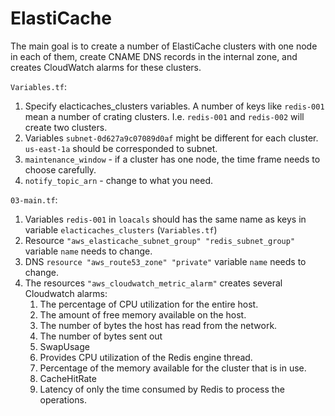 # ElastiCache

The main goal is to create a number of ElastiCache clusters with one node in each of them, create CNAME DNS records in the internal zone, and creates CloudWatch alarms for these clusters.

`Variables.tf`:

1. Specify elacticaches_clusters variables. A number of keys like `redis-001` mean a number of crating clusters. I.e. `redis-001` and `redis-002` will create two clusters.
2. Variables `subnet-0d627a9c07089d0af` might be different for each cluster. `us-east-1a` should be corresponded to subnet.
3. `maintenance_window` - if a cluster has one node, the time frame needs to choose carefully.
4. `notify_topic_arn` - change to what you need.

`03-main.tf`:

1. Variables `redis-001` in `loacals` should has the same name as keys in variable `elacticaches_clusters` (`Variables.tf`)
2. Resource `"aws_elasticache_subnet_group" "redis_subnet_group"` variable `name` needs to change.
3. DNS `resource "aws_route53_zone" "private"` variable `name` needs to change.
4. The resources `"aws_cloudwatch_metric_alarm"` creates several Cloudwatch alarms:
   1. The percentage of CPU utilization for the entire host.
   2. The amount of free memory available on the host.
   3. The number of bytes the host has read from the network.
   4. The number of bytes sent out
   5. SwapUsage
   6. Provides CPU utilization of the Redis engine thread.
   7. Percentage of the memory available for the cluster that is in use.
   8. CacheHitRate
   9. Latency of only the time consumed by Redis to process the operations.
   